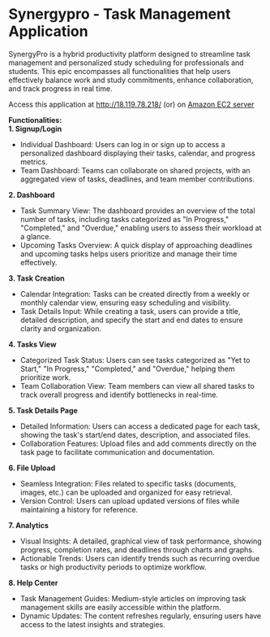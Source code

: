 # Synergypro - Task Management Application
SynergyPro is a hybrid productivity platform designed to streamline task management and personalized study scheduling for professionals and students. This epic encompasses all functionalities that help users effectively balance work and study commitments, enhance collaboration, and track progress in real time.  

Access this application at http://18.119.78.218/ (or) on [Amazon EC2 server](http://ec2-18-119-78-218.us-east-2.compute.amazonaws.com)

**Functionalities:**  
**1. Signup/Login**  
  - Individual Dashboard: Users can log in or sign up to access a personalized dashboard displaying their tasks, calendar, and progress metrics.  
  - Team Dashboard: Teams can collaborate on shared projects, with an aggregated view of tasks, deadlines, and team member contributions.  

**2. Dashboard**   
  - Task Summary View: The dashboard provides an overview of the total number of tasks, including tasks categorized as "In Progress," "Completed," and "Overdue," enabling users to assess their workload at a glance.  
  - Upcoming Tasks Overview: A quick display of approaching deadlines and upcoming tasks helps users prioritize and manage their time effectively.  

**3. Task Creation**  
  - Calendar Integration: Tasks can be created directly from a weekly or monthly calendar view, ensuring easy scheduling and visibility.  
  - Task Details Input: While creating a task, users can provide a title, detailed description, and specify the start and end dates to ensure clarity and organization.  

**4. Tasks View**   
  - Categorized Task Status: Users can see tasks categorized as "Yet to Start," "In Progress," "Completed," and "Overdue," helping them prioritize work.  
  - Team Collaboration View: Team members can view all shared tasks to track overall progress and identify bottlenecks in real-time.  

**5. Task Details Page**   
  - Detailed Information: Users can access a dedicated page for each task, showing the task's start/end dates, description, and associated files.  
  - Collaboration Features: Upload files and add comments directly on the task page to facilitate communication and documentation.  

**6. File Upload**
  - Seamless Integration: Files related to specific tasks (documents, images, etc.) can be uploaded and organized for easy retrieval.  
  - Version Control: Users can upload updated versions of files while maintaining a history for reference.  

**7. Analytics**  
  - Visual Insights: A detailed, graphical view of task performance, showing progress, completion rates, and deadlines through charts and graphs.  
  - Actionable Trends: Users can identify trends such as recurring overdue tasks or high productivity periods to optimize workflow.  

**8. Help Center**   
  - Task Management Guides: Medium-style articles on improving task management skills are easily accessible within the platform.  
  - Dynamic Updates: The content refreshes regularly, ensuring users have access to the latest insights and strategies.  
